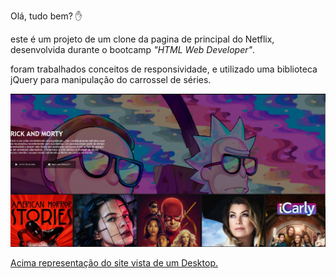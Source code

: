 Olá, tudo bem? :hand:

este é um projeto de um clone da pagina de principal do Netflix, desenvolvida durante o bootcamp _"HTML Web Developer"_.

foram trabalhados conceitos de responsividade, e utilizado uma biblioteca jQuery para manipulação do carrossel de séries.

![Capturar](./Capturar.JPG)

<u>Acima representação do site vista de um Desktop.</u>
